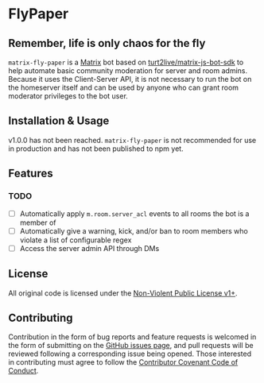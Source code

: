 # FlyPaper

## Remember, life is only chaos for the fly

`matrix-fly-paper` is a [Matrix](https://matrix.org) bot based on [turt2live/matrix-js-bot-sdk](https://github.com/turt2live/matrix-js-bot-sdk.git) to help automate basic community moderation for server and room admins. Because it uses the Client-Server API, it is not necessary to run the bot on the homeserver itself and can be used by anyone who can grant room moderator privileges to the bot user.

## Installation & Usage

v1.0.0 has not been reached. `matrix-fly-paper` is not recommended for use in production and has not been published to npm yet.

## Features

### TODO

- [ ] Automatically apply `m.room.server_acl` events to all rooms the bot is a member of
- [ ] Automatically give a warning, kick, and/or ban to room members who violate a list of configurable regex
- [ ] Access the server admin API through DMs

## License

All original code is licensed under the [Non-Violent Public License v1+](https://git.pixie.town/thufie/NPL).

## Contributing

Contribution in the form of bug reports and feature requests is welcomed in the form of submitting on the [GitHub issues page](https://github.com/serra-allgood/matrix-fly-paper/issues), and pull requests will be reviewed following a corresponding issue being opened. Those interested in contributing must agree to follow the [Contributor Covenant Code of Conduct](https://github.com/ContributorCovenant/contributor_covenant).
